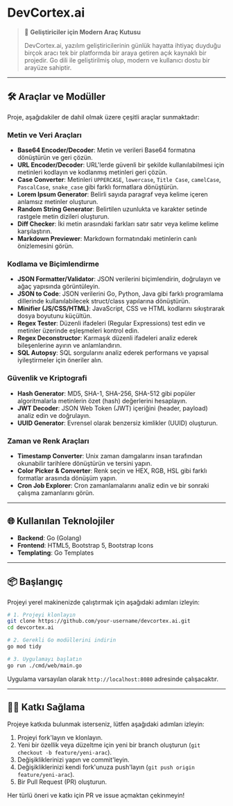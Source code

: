 # DevCortex.ai

> 🚀 **Geliştiriciler için Modern Araç Kutusu**
>
> DevCortex.ai, yazılım geliştiricilerinin günlük hayatta ihtiyaç duyduğu birçok aracı tek bir platformda bir araya getiren açık kaynaklı bir projedir. Go dili ile geliştirilmiş olup, modern ve kullanıcı dostu bir arayüze sahiptir.

---

## 🛠️ Araçlar ve Modüller

Proje, aşağıdakiler de dahil olmak üzere çeşitli araçlar sunmaktadır:

### Metin ve Veri Araçları
- **Base64 Encoder/Decoder**: Metin ve verileri Base64 formatına dönüştürün ve geri çözün.
- **URL Encoder/Decoder**: URL'lerde güvenli bir şekilde kullanılabilmesi için metinleri kodlayın ve kodlanmış metinleri geri çözün.
- **Case Converter**: Metinleri `UPPERCASE`, `lowercase`, `Title Case`, `camelCase`, `PascalCase`, `snake_case` gibi farklı formatlara dönüştürün.
- **Lorem Ipsum Generator**: Belirli sayıda paragraf veya kelime içeren anlamsız metinler oluşturun.
- **Random String Generator**: Belirtilen uzunlukta ve karakter setinde rastgele metin dizileri oluşturun.
- **Diff Checker**: İki metin arasındaki farkları satır satır veya kelime kelime karşılaştırın.
- **Markdown Previewer**: Markdown formatındaki metinlerin canlı önizlemesini görün.

### Kodlama ve Biçimlendirme
- **JSON Formatter/Validator**: JSON verilerini biçimlendirin, doğrulayın ve ağaç yapısında görüntüleyin.
- **JSON to Code**: JSON verilerini Go, Python, Java gibi farklı programlama dillerinde kullanılabilecek struct/class yapılarına dönüştürün.
- **Minifier (JS/CSS/HTML)**: JavaScript, CSS ve HTML kodlarını sıkıştırarak dosya boyutunu küçültün.
- **Regex Tester**: Düzenli ifadeleri (Regular Expressions) test edin ve metinler üzerinde eşleşmeleri kontrol edin.
- **Regex Deconstructor**: Karmaşık düzenli ifadeleri analiz ederek bileşenlerine ayırın ve anlamlandırın.
- **SQL Autopsy**: SQL sorgularını analiz ederek performans ve yapısal iyileştirmeler için öneriler alın.

### Güvenlik ve Kriptografi
- **Hash Generator**: MD5, SHA-1, SHA-256, SHA-512 gibi popüler algoritmalarla metinlerin özet (hash) değerlerini hesaplayın.
- **JWT Decoder**: JSON Web Token (JWT) içeriğini (header, payload) analiz edin ve doğrulayın.
- **UUID Generator**: Evrensel olarak benzersiz kimlikler (UUID) oluşturun.

### Zaman ve Renk Araçları
- **Timestamp Converter**: Unix zaman damgalarını insan tarafından okunabilir tarihlere dönüştürün ve tersini yapın.
- **Color Picker & Converter**: Renk seçin ve HEX, RGB, HSL gibi farklı formatlar arasında dönüşüm yapın.
- **Cron Job Explorer**: Cron zamanlamalarını analiz edin ve bir sonraki çalışma zamanlarını görün.

---

## 🌐 Kullanılan Teknolojiler

- **Backend**: Go (Golang)
- **Frontend**: HTML5, Bootstrap 5, Bootstrap Icons
- **Templating**: Go Templates

---

## 📦 Başlangıç

Projeyi yerel makinenizde çalıştırmak için aşağıdaki adımları izleyin:

```sh
# 1. Projeyi klonlayın
git clone https://github.com/your-username/devcortex.ai.git
cd devcortex.ai

# 2. Gerekli Go modüllerini indirin
go mod tidy

# 3. Uygulamayı başlatın
go run ./cmd/web/main.go
```

Uygulama varsayılan olarak `http://localhost:8080` adresinde çalışacaktır.

---

## 👨‍💻 Katkı Sağlama

Projeye katkıda bulunmak isterseniz, lütfen aşağıdaki adımları izleyin:

1.  Projeyi fork'layın ve klonlayın.
2.  Yeni bir özellik veya düzeltme için yeni bir branch oluşturun (`git checkout -b feature/yeni-arac`).
3.  Değişikliklerinizi yapın ve commit'leyin.
4.  Değişikliklerinizi kendi fork'unuza push'layın (`git push origin feature/yeni-arac`).
5.  Bir Pull Request (PR) oluşturun.

Her türlü öneri ve katkı için PR ve issue açmaktan çekinmeyin!